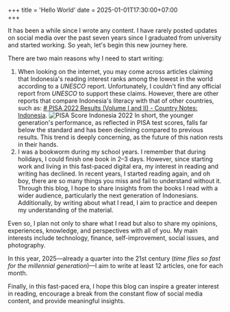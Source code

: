 +++
title = 'Hello World'
date = 2025-01-01T17:30:00+07:00    
+++

It has been a while since I wrote any content. I have rarely posted updates on social media over the past seven years since I graduated from university and started working. So yeah, let's begin this new journey here.

There are two main reasons why I need to start writing:
1. When looking on the internet, you may come across articles claiming that Indonesia's reading interest ranks among the lowest in the world according to a *UNESCO* report. Unfortunately, I couldn't find any official report from *UNESCO* to support these claims. However, there are other reports that compare Indonesia's literacy with that of other countries, such as: [# PISA 2022 Results (Volume I and II) - Country Notes: Indonesia](https://www.oecd.org/en/publications/pisa-2022-results-volume-i-and-ii-country-notes_ed6fbcc5-en/indonesia_c2e1ae0e-en.html).
   ![PISA Score Indonesia 2022](https://assets.mfrazi.me/d5460935-cd56-4990-800c-45d237f0c1e3/e42a84ea-00e5-4f6d-b998-646f137a9a16.webp)
   In short, the younger generation's performance, as reflected in PISA test scores, falls far below the standard and has been declining compared to previous results. This trend is deeply concerning, as the future of this nation rests in their hands.
2. I was a bookworm during my school years. I remember that during holidays, I could finish one book in 2–3 days. However, since starting work and living in this fast-paced digital era, my interest in reading and writing has declined. In recent years, I started reading again, and oh boy, there are so many things you miss and fail to understand without it. Through this blog, I hope to share insights from the books I read with a wider audience, particularly the next generation of Indonesians. Additionally, by writing about what I read, I aim to practice and deepen my understanding of the material.

Even so, I plan not only to share what I read but also to share my opinions, experiences, knowledge, and perspectives with all of you. My main interests include technology, finance, self-improvement, social issues, and photography.

In this year, 2025—already a quarter into the 21st century (_time flies so fast for the millennial generation_)—I aim to write at least 12 articles, one for each month.

Finally, in this fast-paced era, I hope this blog can inspire a greater interest in reading, encourage a break from the constant flow of social media content, and provide meaningful insights.
